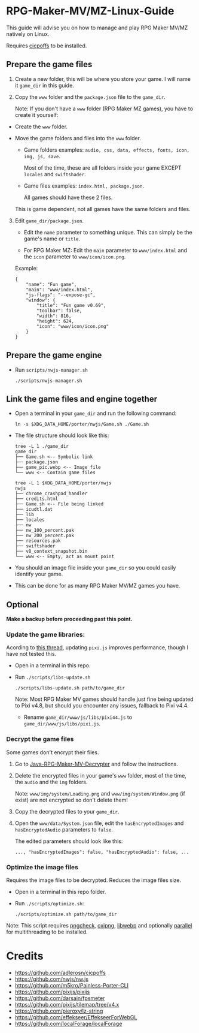 # RPG-Maker-MV/MZ-Linux-Guide
This guide will advise you on how to manage and play RPG Maker MV/MZ natively on Linux.

Requires [cicpoffs](https://github.com/adlerosn/cicpoffs) to be installed.

## Prepare the game files
1. Create a new folder, this will be where you store your game. I will name it `game_dir` in this guide.

2. Copy the `www` folder and the `package.json` file to the `game_dir`.

    Note: If you don't have a `www` folder (RPG Maker MZ games), you have to create it yourself:

- Create the `www` folder.

- Move the game folders and files into the `www` folder.
    - Game folders examples: `audio, css, data, effects, fonts, icon, img, js, save`.

        Most of the time, these are all folders inside your game EXCEPT `locales` and `swiftshader`. 
    
    - Game files examples: `index.html, package.json`.

        All games should have these 2 files.

    This is game dependent, not all games have the same folders and files.

3. Edit `game_dir/package.json`.
    - Edit the `name` parameter to something unique. This can simply be the game's name or `title`.

    - For RPG Maker MZ: Edit the `main` parameter to `www/index.html` and the `icon` parameter to `www/icon/icon.png`. 
    
    Example:
    ```
    {
        "name": "Fun game",
        "main": "www/index.html",
        "js-flags": "--expose-gc",
        "window": {
            "title": "Fun game v0.69",
            "toolbar": false,
            "width": 816,
            "height": 624,
            "icon": "www/icon/icon.png"
        }
    }
    ```

## Prepare the game engine
- Run `scripts/nwjs-manager.sh`
    ```
    ./scripts/nwjs-manager.sh
    ```

## Link the game files and engine together
- Open a terminal in your `game_dir` and run the following command:
    ```
    ln -s $XDG_DATA_HOME/porter/nwjs/Game.sh ./Game.sh
    ```

- The file structure should look like this:
    ```
    tree -L 1 ./game_dir
    game_dir
    ├── Game.sh <-- Symbolic link
    ├── package.json
    ├── game_pic.webp <-- Image file
    └── www <-- Contain game files

    tree -L 1 $XDG_DATA_HOME/porter/nwjs
    nwjs
    ├── chrome_crashpad_handler
    ├── credits.html
    ├── Game.sh <-- File being linked
    ├── icudtl.dat
    ├── lib
    ├── locales
    ├── nw
    ├── nw_100_percent.pak
    ├── nw_200_percent.pak
    ├── resources.pak
    ├── swiftshader
    ├── v8_context_snapshot.bin
    └── www <-- Empty, act as mount point
    ```

- You should an image file inside your `game_dir` so you could easily identify your game.

- This can be done for as many RPG Maker MV/MZ games you have.

## Optional
**Make a backup before proceeding past this point.**

### Update the game libraries:
Acording to [this thread](https://forums.rpgmakerweb.com/index.php?threads/123317), updating `pixi.js` improves performance, though I have not tested this.

- Open in a terminal in this repo.

- Run `./scripts/libs-update.sh`
    ```
    ./scripts/libs-update.sh path/to/game_dir
    ```
    Note: Most RPG Maker MV games should handle just fine being updated to Pixi v4.8, but should you encounter any issues, fallback to Pixi v4.4.
    - Rename `game_dir/www/js/libs/pixi44.js` to `game_dir/www/js/libs/pixi.js`.

### Decrypt the game files
Some games don't encrypt their files.

1. Go to [Java-RPG-Maker-MV-Decrypter](https://gitlab.com/Petschko/Java-RPG-Maker-MV-Decrypter) and follow the instructions.

2. Delete the encrypted files in your game's `www` folder, most of the time, the `audio` and the `img` folders.

    Note: `www/img/system/Loading.png` and `www/img/system/Window.png` (if exist) are not encrypted so don't delete them!

3. Copy the decrypted files to your `game_dir`.

4. Open the `www/data/System.json` file, edit the `hasEncryptedImages` and `hasEncryptedAudio` parameters to `false`.

    The edited parameters should look like this:
    ```
    ..., "hasEncryptedImages": false, "hasEncryptedAudio": false, ...
    ```

### Optimize the image files
Requires the image files to be decrypted. Reduces the image files size.

- Open in a terminal in this repo folder.

- Run `./scripts/optimize.sh`:
    ```
    ./scripts/optimize.sh path/to/game_dir
    ```

Note: This script requires [pngcheck](http://www.libpng.org/pub/png/apps/pngcheck.html), [oxipng](https://github.com/shssoichiro/oxipng), [libwebp](https://chromium.googlesource.com/webm/libwebp) and optionally [parallel](https://www.gnu.org/software/parallel) for multithreading to be installed.

# Credits
- https://github.com/adlerosn/cicpoffs
- https://github.com/nwjs/nw.js
- https://github.com/m5kro/Painless-Porter-CLI
- https://github.com/pixijs/pixijs
- https://github.com/darsain/fpsmeter
- https://github.com/pixijs/tilemap/tree/v4.x
- https://github.com/pieroxy/lz-string
- https://github.com/effekseer/EffekseerForWebGL
- https://github.com/localForage/localForage
